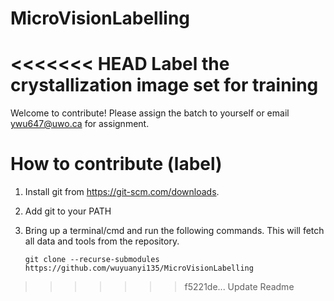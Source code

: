# MicroVisionLabelling
<<<<<<< HEAD
Label the crystallization image set for training
=======
Welcome to contribute! 
Please assign the batch to yourself or email ywu647@uwo.ca for assignment.


# How to contribute (label)
1. Install git from https://git-scm.com/downloads.
2. Add git to your PATH
3. Bring up a terminal/cmd and run the following commands. This will fetch all data and tools from the repository.

    `git clone --recurse-submodules https://github.com/wuyuanyi135/MicroVisionLabelling`

>>>>>>> f5221de... Update Readme
